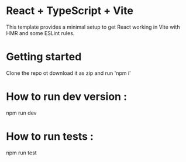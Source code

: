 # React + TypeScript + Vite

This template provides a minimal setup to get React working in Vite with HMR and some ESLint rules.

# Getting started

Clone the repo ot download it as zip and run 'npm i'

# How to run dev version :

npm run dev

# How to run tests :

npm run test
